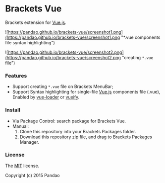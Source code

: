 # Brackets Vue

Brackets extension for [Vue.js](http://vuejs.org/).

![https://pandao.github.io/brackets-vue/screenshot1.png](https://pandao.github.io/brackets-vue/screenshot1.png "*.vue components file syntax highlighting")

![https://pandao.github.io/brackets-vue/screenshot2.png](https://pandao.github.io/brackets-vue/screenshot2.png "creating `*.vue` file")

### Features

- Support creating `*.vue` file on Brackets MenuBar;
- Support Syntax highlighting for single-file [Vue.js](http://vuejs.org/) components file (.vue), Enabled by [vue-loader](https://github.com/vuejs/vue-loader) or [vueify](https://github.com/vuejs/vueify).

### Install

- Via Package Control: search package for Brackets Vue.
- Manual: 
    1. Clone this repository into your Brackets Packages folder.
    2. Download this repository zip file, and drag to Brackets Packages Manager. 

### License

The [MIT](https://github.com/pandao/brackets-vue/LICENSE) license.

Copyright (c) 2015 Pandao